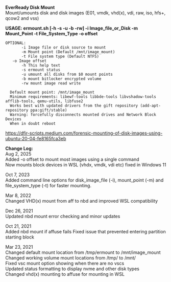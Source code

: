 <b>EverReady Disk Mount</b><br>
Mount/umounts disk and disk images (E01, vmdk, vhd(x), vdi, raw, iso, hfs+, qcow2 and vss)

<b>USAGE: ermount.sh [-h -s -u -b -rw] -i Image_file_or_Disk -m Mount_Point -t File_System_Type -o offset</b>
	
	OPTIONAL:
           -i Image file or disk source to mount
           -m Mount point (Default /mnt/image_mount)
           -t File system type (Default NTFS)
	   -o Image offset
           -h This help text
           -s ermount status
           -u umount all disks from $0 mount points
           -b mount bitlocker encrypted volume
           -rw mount image read write

      Default mount point: /mnt/image_mount
      Minimum requirements: libewf-tools libbde-tools libvshadow-tools afflib-tools, qemu-utils, libfuse2
      Works best with updated drivers from the gift repository (add-apt-repository ppa:gift/stable)
      Warning: forcefully disconnects mounted drives and Network Block Devices
      When in doubt reboot

https://dfir-scripts.medium.com/forensic-mounting-of-disk-images-using-ubuntu-20-04-fe8165fca3eb

**Change Log:**<br>
Aug 2, 2025<br>
  Added -o offset to mount most images using a single command<br>
  Now mounts block devices in WSL (vhdx, vmdk, vdi etc) fixed in Windows 11<br>
  
Oct 7, 2023<br>
  Added command line options for disk_image_file (-i), mount_point (-m) and file_system_type (-t)
  for faster mounting.<br>
  
Mar 8, 2022<br>
  Changed VHD(x) mount from aff to nbd and improved WSL compatibility
  
Dec 26, 2021<br>
  Updated nbd mount error checking and minor updates<br>
  
Oct 21, 2021<br>
  Added nbd mount if affuse fails
  Fixed issue that prevented entering partition starting block 

Mar 23, 2021<br> 
   Changed default mount location from /tmp/ermount to /mnt/image_mount<br>
   Changed working volume mount locations from /tmp/ to /mnt/<br>
   Fixed vsc mount option showing when there are no vscs<br>
   Updated status formatting to display nvme and other disk types<br>
   Changed vhd(x) mounting to affuse for mounting in WSL<br>
